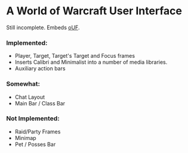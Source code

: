 # A World of Warcraft User Interface

Still incomplete. Embeds [oUF](http://ixo.no/git/oUF.git/).

### Implemented:

* Player, Target, Target's Target and Focus frames
* Inserts Calibri and Minimalist into a number of media libraries.
* Auxiliary action bars

### Somewhat: 

* Chat Layout
* Main Bar / Class Bar

### Not Implemented:

* Raid/Party Frames
* Minimap
* Pet / Posses Bar
